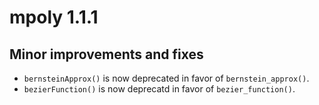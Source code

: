 # mpoly 1.1.1

## Minor improvements and fixes

*   `bernsteinApprox()` is now deprecated in favor of `bernstein_approx()`.
*   `bezierFunction()` is now deprecatd in favor of `bezier_function()`.
